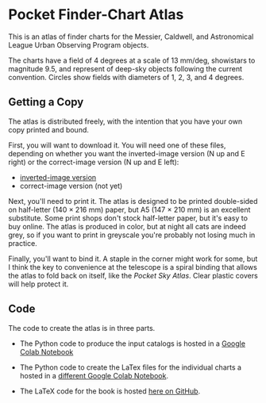 # Pocket Finder-Chart Atlas

This is an atlas of finder charts for the Messier, Caldwell, and Astronomical League Urban Observing Program objects. 

The charts have a field of 4 degrees at a scale of 13 mm/deg, showistars to magnitude 9.5, and represent of deep-sky objects following the current convention. Circles show fields with diameters of 1, 2, 3, and 4 degrees.

## Getting a Copy

The atlas is distributed freely, with the intention that you have your own copy printed and bound.

First, you will want to download it. You will need one of these files, depending on whether you want the inverted-image version (N up and E right) or the correct-image version (N up and E left):

- [inverted-image version](https://github.com/alanwatsonforster/pocket-finder-chart-atlas/raw/main/main.pdf)
- correct-image version (not yet)

Next, you'll need to print it. The atlas is designed to be printed double-sided on half-letter (140 × 216 mm) paper, but A5 (147 × 210 mm) is an excellent substitute. Some print shops don't stock half-letter paper, but it's easy to buy online. The atlas is produced in color, but at night all cats are indeed grey, so if you want to print in greyscale you're probably not losing much in practice. 

Finally, you'll want to bind it. A staple in the corner might work for some, but I think the key to convenience at the telescope is a spiral binding that allows the atlas to fold back on itself, like the *Pocket Sky Atlas*. Clear plastic covers will help protect it.

## Code

The code to create the atlas is in three parts. 

- The Python code to produce the input catalogs is hosted in a [Google Colab Notebook](https://colab.research.google.com/drive/16JonQcoLPvneOuimvxtJOiUSpBR-Mixq?usp=sharing)

- The Python code to create the LaTex files for the individual charts a hosted in a [different Google Colab Notebook](https://colab.research.google.com/drive/1VTFR25wonsBeU4-xg2RQQJk6zLVED3kO?usp=sharing).

- The LaTeX code for the book is hosted [here on GitHub](https://github.com/alanwatsonforster/pocket-finder-chart-atlas).

